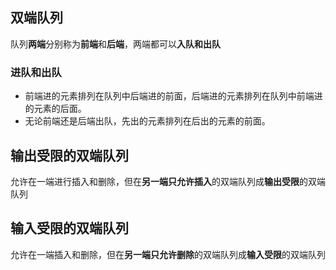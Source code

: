 ## 双端队列
队列**两端**分别称为**前端**和**后端**，两端都可以**入队和出队**
### 进队和出队
- 前端进的元素排列在队列中后端进的前面，后端进的元素排列在队列中前端进的元素的后面。
- 无论前端还是后端出队，先出的元素排列在后出的元素的前面。

## 输出受限的双端队列
允许在一端进行插入和删除，但在**另一端只允许插入**的双端队列成**输出受限**的双端队列

## 输入受限的双端队列
允许在一端插入和删除，但在**另一端只允许删除**的双端队列成**输入受限**的双端队列